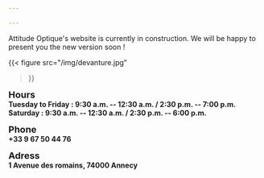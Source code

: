 ```yaml
---

---
```


Attitude Optique's website is currently in construction.
We will be happy to present you the new version soon ! 


{{< figure
    src="/img/devanture.jpg"
>}}

<font size="4">**Hours**</font>  
**Tuesday to Friday : 9:30 a.m. -- 12:30 a.m. / 2:30 p.m. -- 7:00 p.m.**  
**Saturday : 9:30 a.m. -- 12:30 a.m. / 2:30 p.m. -- 6:00 p.m.**

<font size="4">**Phone**</font>  
**+33 9 67 50 44 76**

<font size="4">**Adress**</font>  
**1 Avenue des romains, 74000 Annecy**








